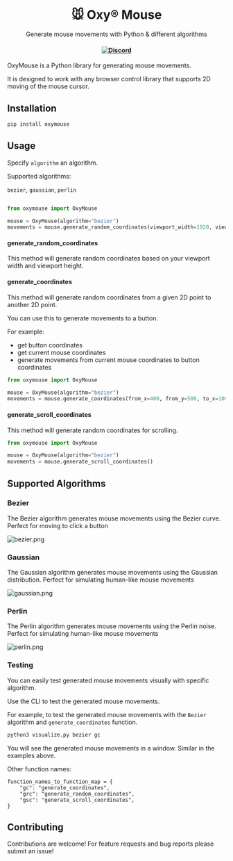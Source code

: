<h1 align="center">
        🐭 Oxy® Mouse
    </h1>
    <p align="center">
        <p align="center">Generate mouse movements with Python & different algorithms</p>
    </p>
<h4 align="center">
    <a href="https://discord.gg/cZZ7Bw4xN3">
        <img src="https://img.shields.io/static/v1?label=Chat%20on&message=Discord&color=blue&logo=Discord&style=flat-square" alt="Discord">
    </a>
</h4>


OxyMouse is a Python library for generating mouse movements. 

It is designed to work with any browser control library that supports 2D moving of the mouse cursor.

## Installation

```bash
pip install oxymouse
```

## Usage

Specify `algorithm` an algorithm.

Supported algorithms:

`bezier`, `gaussian`, `perlin`

```python

from oxymouse import OxyMouse

mouse = OxyMouse(algorithm="bezier")
movements = mouse.generate_random_coordinates(viewport_width=1920, viewport_height=1080)
```


#### generate_random_coordinates

This method will generate random coordinates based on your viewport width and viewport height.


#### generate_coordinates

This method will generate random coordinates from a given 2D point to another 2D point.

You can use this to generate movements to a button.

For example:

- get button coordinates
- get current mouse coordinates
- generate movements from current mouse coordinates to button coordinates

```python
from oxymouse import OxyMouse

mouse = OxyMouse(algorithm="bezier")
movements = mouse.generate_coordinates(from_x=400, from_y=500, to_x=1000, to_y=1200)
```

#### generate_scroll_coordinates

This method will generate random coordinates for scrolling.

```python
from oxymouse import OxyMouse

mouse = OxyMouse(algorithm="bezier")
movements = mouse.generate_scroll_coordinates()
```

## Supported Algorithms

### Bezier

The Bezier algorithm generates mouse movements using the Bezier curve.
Perfect for moving to click a button

![bezier.png](imgs/bezier.png)

### Gaussian

The Gaussian algorithm generates mouse movements using the Gaussian distribution.
Perfect for simulating human-like mouse movements

![gaussian.png](imgs/gaussian.png)

### Perlin

The Perlin algorithm generates mouse movements using the Perlin noise.
Perfect for simulating human-like mouse movements

![perlin.png](imgs/perlin.png)


### Testing

You can easily test generated mouse movements visually with specific algorithm.

Use the CLI to test the generated mouse movements.

For example, to test the generated mouse movements with the `Bezier` algorithm and `generate_coordinates` function.

```bash
python3 visualize.py bezier gc
```

You will see the generated mouse movements in a window. Similar in the examples above.

Other function names:
```
function_names_to_function_map = {
    "gc": "generate_coordinates",
    "grc": "generate_random_coordinates",
    "gsc": "generate_scroll_coordinates",
}
```

## Contributing

Contributions are welcome! For feature requests and bug reports please submit an issue!